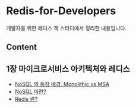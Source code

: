 # Redis-for-Developers
개발자를 위한 레디스 책 스터디에서 정리한 내용입니다.

## Content
## 1장 마이크로서비스 아키텍처와 레디스
- [NoSQL 의 등장 배경, Monolithic vs MSA](chapter01/1.MSA.md)
- [NoSQL 이란?](chapter01/2.NoSQL.md)
- [Redis 란?](chapter01/3.Redis.md)
